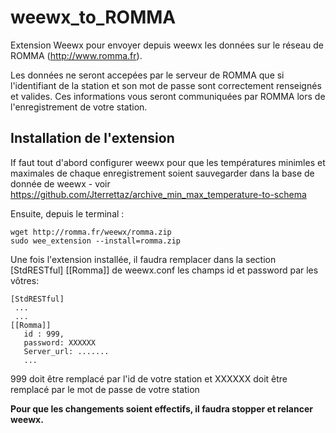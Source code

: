 # weewx_to_ROMMA
Extension Weewx pour envoyer depuis weewx les données sur le réseau de ROMMA (http://www.romma.fr).

Les données ne seront accepées par le serveur de ROMMA que si l'identifiant de la station et son mot de passe sont correctement renseignés et valides.
Ces informations vous seront communiquées par ROMMA lors de l'enregistrement de votre station.


## Installation de l'extension
If faut tout d'abord configurer weewx pour que les températures minimles et maximales de chaque enregistrement soient sauvegarder dans la base de donnée de weewx - voir https://github.com/Jterrettaz/archive_min_max_temperature-to-schema

Ensuite, depuis le terminal :
  ```
  wget http://romma.fr/weewx/romma.zip
  sudo wee_extension --install=romma.zip
  ```
Une fois l'extension installée, il faudra remplacer dans la section [StdRESTful] [[Romma]] de weewx.conf les champs id et password par les vôtres:
  ```
  [StdRESTful] 
   ...
   ...
  [[Romma]]
     id : 999,
     password: XXXXXX
     Server_url: .......
     ... 
   ```
 999 doit être remplacé par l'id de votre station et 
XXXXXX doit être remplacé par le mot de passe de votre station

**Pour que les changements soient effectifs, il faudra stopper et relancer weewx.**
